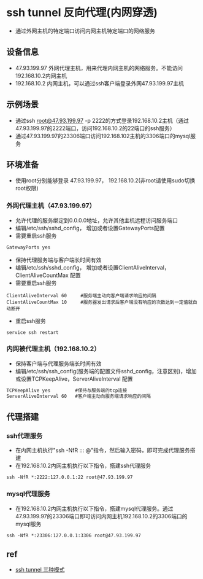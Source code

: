 # ssh tunnel 反向代理(内网穿透)
- 通过外网主机的特定端口访问内网主机特定端口的网络服务

## 设备信息
- 47.93.199.97 外网代理主机，用来代理内网主机的网络服务。不能访问192.168.10.2内网主机
- 192.168.10.2 内网主机，可以通过ssh客户端登录外网47.93.199.97主机

## 示例场景
- 通过ssh root@47.93.199.97 -p 2222的方式登录192.168.10.2主机（通过47.93.199.97的2222端口，访问192.168.10.2的22端口的ssh服务）
- 通过47.93.199.97的23306端口访问192.168.102主机的3306端口的mysql服务

## 环境准备
- 使用root分别能够登录 47.93.199.97， 192.168.10.2(非root请使用sudo切换root权限)

### 外网代理主机（47.93.199.97）
- 允许代理的服务绑定到0.0.0.0地址，允许其他主机远程访问服务端口
- 编辑/etc/ssh/sshd_config， 增加或者设置GatewayPorts配置
- 需要重启ssh服务
``` txt
GatewayPorts yes
```

- 保持代理服务端与客户端长时间有效
- 编辑/etc/ssh/sshd_config， 增加或者设置ClientAliveInterval，ClientAliveCountMax 配置
- 需要重启ssh服务
``` shell
ClientAliveInterval 60     #服务端主动向客户端请求响应的间隔
ClientAliveCountMax 10     #服务器发出请求后客户端没有响应的次数达到一定值就自动断开
```

- 重启ssh服务
``` shell
service ssh restart
```

### 内网被代理主机（192.168.10.2）
- 保持客户端与代理服务端长时间有效
- 编辑/etc/ssh/ssh_config(服务端的配置文件sshd_config，注意区别)，增加或设置TCPKeepAlive，ServerAliveInterval 配置
``` txt
TCPKeepAlive yes         #保持与服务端的tcp连接
ServerAliveInterval 60   #客户端主动向服务端请求响应的间隔
```

## 代理搭建
### ssh代理服务
- 在内网主机执行"ssh -NfR <remote binding host>:<remote bing port>:<local host>:<local port> <remote login user>@<remote host>"指令，然后输入密码，即可完成代理服务搭建
- 在192.168.10.2内网主机执行以下指令，搭建ssh代理服务
``` shell
ssh -NfR *:2222:127.0.0.1:22 root@47.93.199.97
```
  
### mysql代理服务
- 在192.168.10.2内网主机执行以下指令，搭建mysql代理服务。通过47.93.199.97的23306端口即可访问内网主机192.168.10.2的3306端口的mysql服务
``` shell
ssh -NfR *:23306:127.0.0.1:3306 root@47.93.199.97
```

## ref
- [ssh tunnel 三种模式](https://github.com/caojx-git/learn/blob/master/notes/linux/ssh%20tunnel%20%E4%B8%89%E7%A7%8D%E6%A8%A1%E5%BC%8F_2.md)
